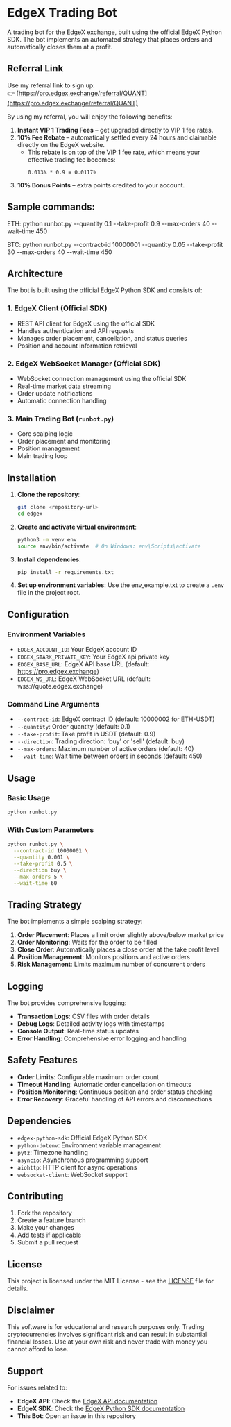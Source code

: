 # EdgeX Trading Bot

A trading bot for the EdgeX exchange, built using the official EdgeX Python SDK. The bot implements an automated strategy that places orders and automatically closes them at a profit.

## Referral Link

Use my referral link to sign up:  
👉 [https://pro.edgex.exchange/referral/QUANT](https://pro.edgex.exchange/referral/QUANT)

By using my referral, you will enjoy the following benefits:

1. **Instant VIP 1 Trading Fees** – get upgraded directly to VIP 1 fee rates.  
2. **10% Fee Rebate** – automatically settled every 24 hours and claimable directly on the EdgeX website.  
   - This rebate is on top of the VIP 1 fee rate, which means your effective trading fee becomes:  
     ```
     0.013% * 0.9 = 0.0117%
     ```
3. **10% Bonus Points** – extra points credited to your account.

## Sample commands:
ETH:
python runbot.py --quantity 0.1 --take-profit 0.9 --max-orders 40 --wait-time 450

BTC:
python runbot.py --contract-id 10000001 --quantity 0.05 --take-profit 30 --max-orders 40 --wait-time 450

## Architecture

The bot is built using the official EdgeX Python SDK and consists of:

### 1. EdgeX Client (Official SDK)

- REST API client for EdgeX using the official SDK
- Handles authentication and API requests
- Manages order placement, cancellation, and status queries
- Position and account information retrieval

### 2. EdgeX WebSocket Manager (Official SDK)

- WebSocket connection management using the official SDK
- Real-time market data streaming
- Order update notifications
- Automatic connection handling

### 3. Main Trading Bot (`runbot.py`)

- Core scalping logic
- Order placement and monitoring
- Position management
- Main trading loop

## Installation

1. **Clone the repository**:

   ```bash
   git clone <repository-url>
   cd edgex
   ```

2. **Create and activate virtual environment**:

   ```bash
   python3 -m venv env
   source env/bin/activate  # On Windows: env\Scripts\activate
   ```

3. **Install dependencies**:

   ```bash
   pip install -r requirements.txt
   ```

4. **Set up environment variables**:
   Use the env_example.txt to create a `.env` file in the project root.

## Configuration

### Environment Variables

- `EDGEX_ACCOUNT_ID`: Your EdgeX account ID
- `EDGEX_STARK_PRIVATE_KEY`: Your EdgeX api private key
- `EDGEX_BASE_URL`: EdgeX API base URL (default: https://pro.edgex.exchange)
- `EDGEX_WS_URL`: EdgeX WebSocket URL (default: wss://quote.edgex.exchange)

### Command Line Arguments

- `--contract-id`: EdgeX contract ID (default: 10000002 for ETH-USDT)
- `--quantity`: Order quantity (default: 0.1)
- `--take-profit`: Take profit in USDT (default: 0.9)
- `--direction`: Trading direction: 'buy' or 'sell' (default: buy)
- `--max-orders`: Maximum number of active orders (default: 40)
- `--wait-time`: Wait time between orders in seconds (default: 450)

## Usage

### Basic Usage

```bash
python runbot.py
```

### With Custom Parameters

```bash
python runbot.py \
  --contract-id 10000001 \
  --quantity 0.001 \
  --take-profit 0.5 \
  --direction buy \
  --max-orders 5 \
  --wait-time 60
```

## Trading Strategy

The bot implements a simple scalping strategy:

1. **Order Placement**: Places a limit order slightly above/below market price
2. **Order Monitoring**: Waits for the order to be filled
3. **Close Order**: Automatically places a close order at the take profit level
4. **Position Management**: Monitors positions and active orders
5. **Risk Management**: Limits maximum number of concurrent orders

## Logging

The bot provides comprehensive logging:

- **Transaction Logs**: CSV files with order details
- **Debug Logs**: Detailed activity logs with timestamps
- **Console Output**: Real-time status updates
- **Error Handling**: Comprehensive error logging and handling

## Safety Features

- **Order Limits**: Configurable maximum order count
- **Timeout Handling**: Automatic order cancellation on timeouts
- **Position Monitoring**: Continuous position and order status checking
- **Error Recovery**: Graceful handling of API errors and disconnections

## Dependencies

- `edgex-python-sdk`: Official EdgeX Python SDK
- `python-dotenv`: Environment variable management
- `pytz`: Timezone handling
- `asyncio`: Asynchronous programming support
- `aiohttp`: HTTP client for async operations
- `websocket-client`: WebSocket support

## Contributing

1. Fork the repository
2. Create a feature branch
3. Make your changes
4. Add tests if applicable
5. Submit a pull request

## License

This project is licensed under the MIT License - see the [LICENSE](LICENSE) file for details.

## Disclaimer

This software is for educational and research purposes only. Trading cryptocurrencies involves significant risk and can result in substantial financial losses. Use at your own risk and never trade with money you cannot afford to lose.

## Support

For issues related to:

- **EdgeX API**: Check the [EdgeX API documentation](https://docs.edgex.exchange)
- **EdgeX SDK**: Check the [EdgeX Python SDK documentation](https://github.com/edgex-Tech/edgex-python-sdk)
- **This Bot**: Open an issue in this repository
